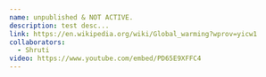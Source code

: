 ```yaml
---
name: unpublished & NOT ACTIVE.
description: test desc...
link: https://en.wikipedia.org/wiki/Global_warming?wprov=yicw1
collaborators:
  - Shruti
video: https://www.youtube.com/embed/PD65E9XFFC4
---
```

